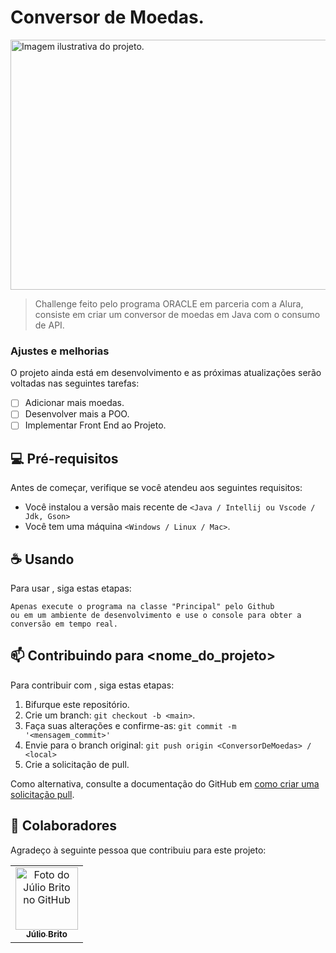 # Conversor de Moedas.

<img src="https://images.unsplash.com/photo-1502920514313-52581002a659?q=80&amp;w=1734&amp;auto=format&amp;fit=crop&amp;ixlib=rb-4.0.3&amp;ixid=M3wxMjA3fDB8MHxwaG90by1wYWdlfHx8fGVufDB8fHx8fA%3D%3D" width="800" height="400" alt="Imagem ilustrativa do projeto.">

> Challenge feito pelo programa ORACLE em parceria com a Alura, consiste em criar um conversor de moedas em Java com o consumo de API. 

### Ajustes e melhorias

O projeto ainda está em desenvolvimento e as próximas atualizações serão voltadas nas seguintes tarefas:

- [ ] Adicionar mais moedas.
- [ ] Desenvolver mais a POO.
- [ ] Implementar Front End ao Projeto.

## 💻 Pré-requisitos

Antes de começar, verifique se você atendeu aos seguintes requisitos:

- Você instalou a versão mais recente de `<Java / Intellij ou Vscode / Jdk, Gson>`
- Você tem uma máquina `<Windows / Linux / Mac>`.

## ☕ Usando <Conversor de moedas.>

Para usar <Conversor de moedas.>, siga estas etapas:

```
Apenas execute o programa na classe "Principal" pelo Github
ou em um ambiente de desenvolvimento e use o console para obter a conversão em tempo real.
```

## 📫 Contribuindo para <nome_do_projeto>

Para contribuir com <Conversor de Moedas>, siga estas etapas:

1. Bifurque este repositório.
2. Crie um branch: `git checkout -b <main>`.
3. Faça suas alterações e confirme-as: `git commit -m '<mensagem_commit>'`
4. Envie para o branch original: `git push origin <ConversorDeMoedas> / <local>`
5. Crie a solicitação de pull.

Como alternativa, consulte a documentação do GitHub em [como criar uma solicitação pull](https://help.github.com/en/github/collaborating-with-issues-and-pull-requests/creating-a-pull-request).

## 🤝 Colaboradores

Agradeço à seguinte pessoa que contribuiu para este projeto: 

<table>
  <tr>
    <td align="center">
      <a href="https://github.com/devjulinho" title="Link para o Github do colaborador.">
        <img src="https://avatars.githubusercontent.com/u/142620967?v=4" width="100px;" alt="Foto do Júlio Brito no GitHub"/><br>
        <sub>
          <b>Júlio Brito</b>
        </sub>
      </a>
    </td>
  </tr>
</table>
